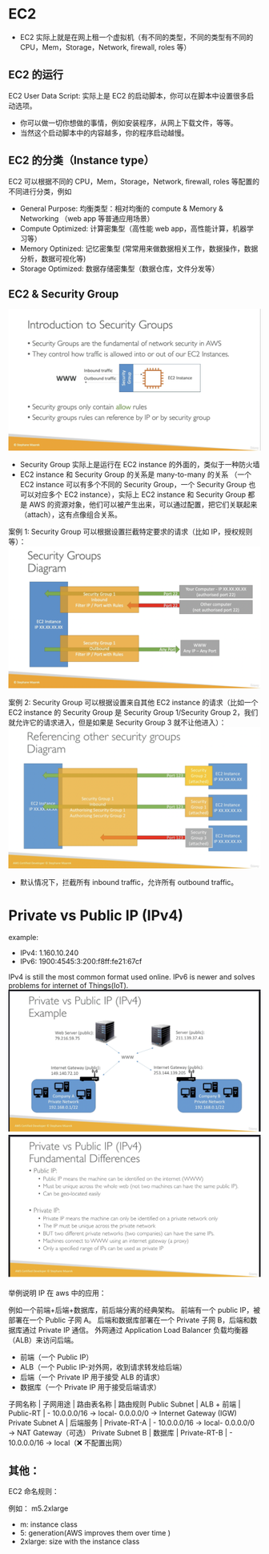 # EC2

- EC2 实际上就是在网上租一个虚拟机（有不同的类型，不同的类型有不同的 CPU，Mem，Storage，Network, firewall, roles 等）

## EC2 的运行

EC2 User Data Script: 实际上是 EC2 的启动脚本，你可以在脚本中设置很多启动选项。

- 你可以做一切你想做的事情，例如安装程序，从网上下载文件，等等。
- 当然这个启动脚本中的内容越多，你的程序启动越慢。

## EC2 的分类（Instance type）

EC2 可以根据不同的 CPU，Mem，Storage，Network, firewall, roles 等配置的不同进行分类，例如

- General Purpose: 均衡类型：相对均衡的 compute & Memory & Networking （web app 等普通应用场景）
- Compute Optimized: 计算密集型（高性能 web app，高性能计算，机器学习等）
- Memory Optinized: 记忆密集型 (常常用来做数据相关工作，数据操作，数据分析，数据可视化等)
- Storage Optimized: 数据存储密集型（数据仓库，文件分发等）

## EC2 & Security Group

![alt text](https://github.com/DarrenDuanAU/Frontend_Notebook/blob/main/personalNotebook/cloud/aws/ec2/intro.png)

- Security Group 实际上是运行在 EC2 instance 的外面的，类似于一种防火墙
- EC2 instance 和 Security Group 的关系是 many-to-many 的关系 （一个 EC2 instance 可以有多个不同的 Security Group，一个 Security Group 也可以对应多个 EC2 instance），实际上 EC2 instance 和 Security Group 都是 AWS 的资源对象，他们可以被产生出来，可以通过配置，把它们关联起来（attach），这有点像组合关系。

案例 1:
Security Group 可以根据设置拦截特定要求的请求（比如 IP，授权规则等）：
![alt text](https://github.com/DarrenDuanAU/Frontend_Notebook/blob/main/personalNotebook/cloud/aws/ec2/example-1.png)

案例 2:
Security Group 可以根据设置来自其他 EC2 instance 的请求（比如一个 EC2 instance 的 Security Group 是 Security Group 1/Security Group 2，我们就允许它的请求进入，但是如果是 Security Group 3 就不让他进入）：
![alt text](https://github.com/DarrenDuanAU/Frontend_Notebook/blob/main/personalNotebook/cloud/aws/ec2/example-2.png)

- 默认情况下，拦截所有 inbound traffic，允许所有 outbound traffic。

# Private vs Public IP (IPv4)

example:

- IPv4: 1.160.10.240
- IPv6: 1900:4545:3:200:f8ff:fe21:67cf

IPv4 is still the most common format used online.
IPv6 is newer and solves problems for internet of Things(IoT).
![alt text](https://github.com/DarrenDuanAU/Frontend_Notebook/blob/main/personalNotebook/cloud/aws/ec2/ip.png)
![alt text](https://github.com/DarrenDuanAU/Frontend_Notebook/blob/main/personalNotebook/cloud/aws/ec2/ip-2.png)

举例说明 IP 在 aws 中的应用：

例如一个前端+后端+数据库，前后端分离的经典架构。
前端有一个 public IP，被部署在一个 Public 子网 A。
后端和数据库部署在一个 Private 子网 B，后端和数据库通过 Private IP 通信。
外网通过 Application Load Balancer 负载均衡器 （ALB）来访问后端。

- 前端（一个 Public IP）
- ALB（一个 Public IP-对外网，收到请求转发给后端）
- 后端（一个 Private IP 用于接受 ALB 的请求）
- 数据库（一个 Private IP 用于接受后端请求）

子网名称 | 子网用途 | 路由表名称 | 路由规则
Public Subnet | ALB + 前端 | Public-RT | - 10.0.0.0/16 → local- 0.0.0.0/0 → Internet Gateway (IGW)
Private Subnet A | 后端服务 | Private-RT-A | - 10.0.0.0/16 → local- 0.0.0.0/0 → NAT Gateway（可选）
Private Subnet B | 数据库 | Private-RT-B | - 10.0.0.0/16 → local（❌ 不配置出网）

## 其他：

EC2 命名规则：

例如： m5.2xlarge

- m: instance class
- 5: generation(AWS improves them over time )
- 2xlarge: size with the instance class
